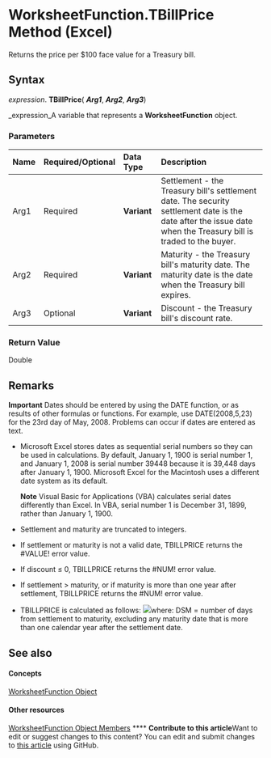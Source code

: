 
# WorksheetFunction.TBillPrice Method (Excel)

Returns the price per $100 face value for a Treasury bill.


## Syntax

 _expression_. **TBillPrice**( **_Arg1_**,  **_Arg2_**,  **_Arg3_**)

 _expression_A variable that represents a  **WorksheetFunction** object.


### Parameters



|**Name**|**Required/Optional**|**Data Type**|**Description**|
|:-----|:-----|:-----|:-----|
|Arg1|Required| **Variant**|Settlement - the Treasury bill's settlement date. The security settlement date is the date after the issue date when the Treasury bill is traded to the buyer.|
|Arg2|Required| **Variant**|Maturity - the Treasury bill's maturity date. The maturity date is the date when the Treasury bill expires.|
|Arg3|Optional| **Variant**|Discount - the Treasury bill's discount rate.|

### Return Value

Double


## Remarks


**Important**  Dates should be entered by using the DATE function, or as results of other formulas or functions. For example, use DATE(2008,5,23) for the 23rd day of May, 2008. Problems can occur if dates are entered as text.


- Microsoft Excel stores dates as sequential serial numbers so they can be used in calculations. By default, January 1, 1900 is serial number 1, and January 1, 2008 is serial number 39448 because it is 39,448 days after January 1, 1900. Microsoft Excel for the Macintosh uses a different date system as its default.
    
    **Note**  Visual Basic for Applications (VBA) calculates serial dates differently than Excel. In VBA, serial number 1 is December 31, 1899, rather than January 1, 1900. 
- Settlement and maturity are truncated to integers.
    
- If settlement or maturity is not a valid date, TBILLPRICE returns the #VALUE! error value.
    
- If discount ≤ 0, TBILLPRICE returns the #NUM! error value.
    
- If settlement > maturity, or if maturity is more than one year after settlement, TBILLPRICE returns the #NUM! error value.
    
- TBILLPRICE is calculated as follows:
![](..\images\awftbpr_ZA06051256.gif)where: DSM = number of days from settlement to maturity, excluding any maturity date that is more than one calendar year after the settlement date. 
    

## See also


#### Concepts


 [WorksheetFunction Object](7b1d5639-363d-632c-2cf0-2232562646b6.md)
#### Other resources


 [WorksheetFunction Object Members](6811ca87-4b53-0bff-88c9-30bf7497879a.md)
****   **Contribute to this article**Want to edit or suggest changes to this content? You can edit and submit changes to  [this article](https://github.com/jhershey00/VBA_Excel_Test/OpenXMLCon/articles/ab67c60b-d612-9f96-4c64-00ae7344ff9c.md) using GitHub.

